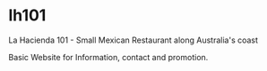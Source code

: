 # lh101
La Hacienda 101 - Small Mexican Restaurant along Australia's coast

Basic Website for Information, contact and promotion.
